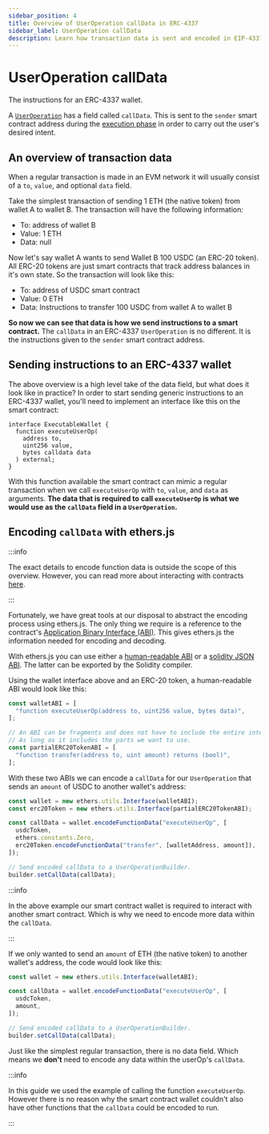 ```yaml
---
sidebar_position: 4
title: Overview of UserOperation callData in ERC-4337
sidebar_label: UserOperation callData
description: Learn how transaction data is sent and encoded in EIP-4337 UserOperation objects
---
```


# UserOperation callData

The instructions for an ERC-4337 wallet.

A [`UserOperation`](../packages/client-sdk/useroperation.md#useroperation-1) has a field called `callData`. This is sent to the `sender` smart contract address during the [execution phase](../introduction/erc-4337-overview.md#entrypoint) in order to carry out the user's desired intent.

## An overview of transaction data

When a regular transaction is made in an EVM network it will usually consist of a `to`, `value`, and optional `data` field.

Take the simplest transaction of sending 1 ETH (the native token) from wallet A to wallet B. The transaction will have the following information:

- To: address of wallet B
- Value: 1 ETH
- Data: null

Now let's say wallet A wants to send Wallet B 100 USDC (an ERC-20 token). All ERC-20 tokens are just smart contracts that track address balances in it's own state. So the transaction will look like this:

- To: address of USDC smart contract
- Value: 0 ETH
- Data: Instructions to transfer 100 USDC from wallet A to wallet B

**So now we can see that data is how we send instructions to a smart contract.** The `callData` in an ERC-4337 `UserOperation` is no different. It is the instructions given to the `sender` smart contract address.

## Sending instructions to an ERC-4337 wallet

The above overview is a high level take of the data field, but what does it look like in practice? In order to start sending generic instructions to an ERC-4337 wallet, you'll need to implement an interface like this on the smart contract:

```solidity
interface ExecutableWallet {
  function executeUserOp(
    address to,
    uint256 value,
    bytes calldata data
  ) external;
}

```

With this function available the smart contract can mimic a regular transaction when we call `executeUserOp` with `to`, `value`, and `data` as arguments. **The data that is required to call `executeUserOp` is what we would use as the `callData` field in a `UserOperation`.**

## Encoding `callData` with ethers.js

:::info

The exact details to encode function data is outside the scope of this overview. However, you can read more about interacting with contracts [here](https://ethereum.stackexchange.com/questions/234/what-is-an-abi-and-why-is-it-needed-to-interact-with-contracts).

:::

Fortunately, we have great tools at our disposal to abstract the encoding process using ethers.js. The only thing we require is a reference to the contract's [Application Binary Interface (ABI)](https://docs.ethers.io/v5/api/utils/abi/#application-binary-interface). This gives ethers.js the information needed for encoding and decoding.

With ethers.js you can use either a [human-readable ABI](https://docs.ethers.io/v5/api/utils/abi/formats/#abi-formats--human-readable-abi) or a [solidity JSON ABI](https://docs.ethers.io/v5/api/utils/abi/formats/#abi-formats--solidity). The latter can be exported by the Solidity compiler.

Using the wallet interface above and an ERC-20 token, a human-readable ABI would look like this:

```typescript
const walletABI = [
  "function executeUserOp(address to, uint256 value, bytes data)",
];

// An ABI can be fragments and does not have to include the entire interface.
// As long as it includes the parts we want to use.
const partialERC20TokenABI = [
  "function transfer(address to, uint amount) returns (bool)",
];
```

With these two ABIs we can encode a `callData` for our `UserOperation` that sends an `amount` of USDC to another wallet's address:

```typescript
const wallet = new ethers.utils.Interface(walletABI);
const erc20Token = new ethers.utils.Interface(partialERC20TokenABI);

const callData = wallet.encodeFunctionData("executeUserOp", [
  usdcToken,
  ethers.constants.Zero,
  erc20Token.encodeFunctionData("transfer", [walletAddress, amount]),
]);

// Send encoded callData to a UserOperationBuilder.
builder.setCallData(callData);
```

:::info

In the above example our smart contract wallet is required to interact with another smart contract. Which is why we need to encode more data within the `callData`.

:::

If we only wanted to send an `amount` of ETH (the native token) to another wallet's address, the code would look like this:

```typescript
const wallet = new ethers.utils.Interface(walletABI);

const callData = wallet.encodeFunctionData("executeUserOp", [
  usdcToken,
  amount,
]);

// Send encoded callData to a UserOperationBuilder.
builder.setCallData(callData);
```

Just like the simplest regular transaction, there is no data field. Which means we **don't** need to encode any data within the userOp's `callData`.

:::info

In this guide we used the example of calling the function `executeUserOp`. However there is no reason why the smart contract wallet couldn't also have other functions that the `callData` could be encoded to run.

:::
